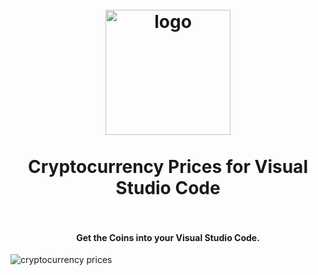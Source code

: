 
<h1 align="center">
  <br>
    <img src="https://raw.githubusercontent.com/iganbold/vscode-coins/master/assets/icon.png" alt="logo" width="200">
  <br><br>
  Cryptocurrency Prices for Visual Studio Code
  <br>
  <br>
</h1>

<h4 align="center">Get the Coins into your Visual Studio Code.</h4>

![cryptocurrency prices](https://media.giphy.com/media/zIy45c5rusIbzRA4X0/giphy.gif)